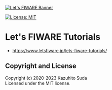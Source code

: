 [![Let's FIWARE Banner](https://github.com/lets-fiware/lets-fiware.tutorials/blob/gh-pages/img/lets-fiware-logo-non-free.png)](https://www.letsfiware.jp/)

[![License: MIT](https://img.shields.io/github/license/lets-fiware/fiware-pi.svg)](https://opensource.org/licenses/MIT)

# Let's FIWARE Tutorials

- https://www.letsfiware.jp/lets-fiware-tutorials/

## Copyright and License

Copyright (c) 2020-2023 Kazuhito Suda<br>
Licensed under the MIT license.
